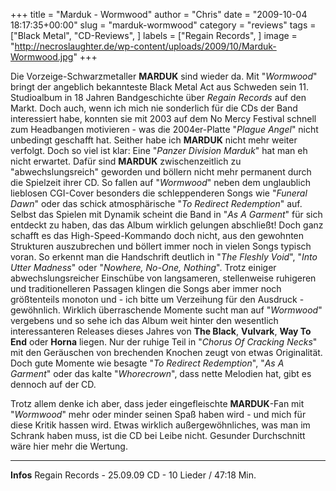 +++
title = "Marduk - Wormwood"
author = "Chris"
date = "2009-10-04 18:17:35+00:00"
slug = "marduk-wormwood"
category = "reviews"
tags = ["Black Metal", "CD-Reviews", ]
labels = ["Regain Records", ]
image = "http://necroslaughter.de/wp-content/uploads/2009/10/Marduk-Wormwood.jpg"
+++

Die Vorzeige-Schwarzmetaller **MARDUK** sind wieder da. Mit "_Wormwood_" bringt der angeblich bekannteste Black Metal Act aus Schweden sein 11. Studioalbum in 18 Jahren Bandgeschichte über _Regain Records_ auf den Markt.
Doch auch, wenn ich mich nie sonderlich für die CDs der Band interessiert habe, konnten sie mit 2003 auf dem No Mercy Festival schnell zum Headbangen motivieren - was die 2004er-Platte "_Plague Angel_" nicht unbedingt geschafft hat. Seither habe ich **MARDUK** nicht mehr weiter verfolgt. Doch so viel ist klar: Eine "_Panzer Division Marduk_" hat man eh nicht erwartet. Dafür sind **MARDUK** zwischenzeitlich zu "abwechslungsreich" geworden und böllern nicht mehr permanent durch die Spielzeit ihrer CD. So fallen auf "_Wormwood_" neben dem unglaublich lieblosen CGI-Cover besonders die schleppenderen Songs wie "_Funeral Dawn_" oder das schick atmosphärische "_To Redirect Redemption_" auf. Selbst das Spielen mit Dynamik scheint die Band in "_As A Garment_" für sich entdeckt zu haben, das das Album wirklich gelungen abschließt!
Doch ganz schafft es das High-Speed-Kommando doch nicht, aus den gewohnten Strukturen auszubrechen und böllert immer noch in vielen Songs typisch voran. So erkennt man die Handschrift deutlich in "_The Fleshly Void_", "_Into Utter Madness_" oder "_Nowhere, No-One, Nothing_". Trotz einiger abwechslungsreicher Einschübe von langsameren, stellenweise ruhigeren und traditionelleren Passagen klingen die Songs aber immer noch größtenteils monoton und - ich bitte um Verzeihung für den Ausdruck - gewöhnlich. Wirklich überraschende Momente sucht man auf "_Wormwood_" vergebens und so sehe ich das Album weit hinter den wesentlich interessanteren Releases dieses Jahres von **The Black**, **Vulvark**, **Way To End** oder **Horna** liegen. Nur der ruhige Teil in "_Chorus Of Cracking Necks_" mit den Geräuschen von brechenden Knochen zeugt von etwas Originalität.
Doch gute Momente wie besagte "_To Redirect Redemption_", "_As A Garment_" oder das kalte "_Whorecrown_", dass nette Melodien hat, gibt es dennoch auf der CD.

Trotz allem denke ich aber, dass jeder eingefleischte **MARDUK**-Fan mit "_Wormwood_" mehr oder minder seinen Spaß haben wird - und mich für diese Kritik hassen wird. Etwas wirklich außergewöhnliches, was man im Schrank haben muss, ist die CD bei Leibe nicht. Gesunder Durchschnitt wäre hier mehr die Wertung.





---
**Infos**
Regain Records - 25.09.09
CD - 10 Lieder / 47:18 Min.
